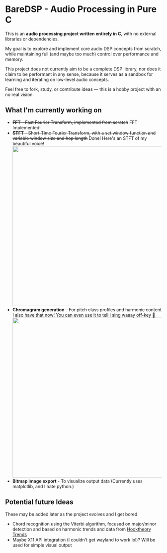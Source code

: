 # BareDSP - Audio Processing in Pure C

This is an **audio processing project written entirely in C**, with no external libraries or dependencies.

My goal is to explore and implement core audio DSP concepts from scratch, while maintaining full (and maybe too much) control over performance and memory.

This project does not currently aim to be a complete DSP library, nor does it claim to be performant in any sense, because it serves as a sandbox for learning and iterating on low-level audio concepts.

Feel free to fork, study, or contribute ideas — this is a hobby project with an no real vision.

## What I'm currently working on

- ~~**FFT** - Fast Fourier Transform, implemented from scratch~~ FFT Implemented!
- ~~**STFT** - Short-Time Fourier Transform, with a set window function and variable window size and hop length~~ Done! Here's an STFT of my beautiful voice!<br><image src=meta/stft.png width="512">
- ~~**Chromagram generation** - For pitch class profiles and harmonic content~~ I also have that now! You can even use it to tell I sing waaay off-key 🫢 <br><image src=meta/chroma.png width="512">
- **Bitmap image export** - To visualize output data (Currently uses matplotlib, and I hate python.)

## Potential future Ideas

These may be added later as the project evolves and I get bored:

- Chord recognition using the Viterbi algorithm, focused on major/minor detection and based on harmonic trends and data from [Hooktheory Trends](https://www.hooktheory.com/trends)
- Maybe X11 API integration (I couldn't get wayland to work lol)? Will be used for simple visual output





